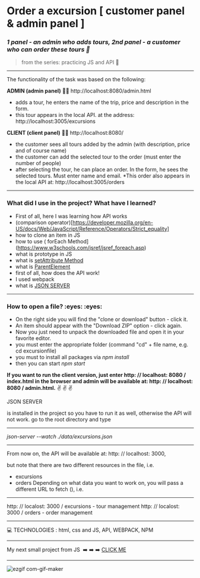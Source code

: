 

<h1> Order a excursion [ customer panel & admin panel ] </h1>

*<h3>1 panel - an admin who adds tours, 2nd panel - a customer who can order these tours :blue_book:</h3>*

>from the series: practicing JS and API  :muscle:

----

The functionality of the task was based on the following:

**ADMIN (admin panel)** :sassy_man:
http://localhost:8080/admin.html

* adds a tour,  he enters the name of the trip, price and description in the form.
* this tour appears in the local API. at the address: http://localhost:3005/excursions

**CLIENT (client panel)** :sassy_woman:
http://localhost:8080/

* the customer sees all tours added by the admin (with description, price and of course name)
* the customer can add the selected tour to the order (must enter the number of people)
* after selecting the tour, he can place an order. In the form, he sees the selected tours. Must enter name and email.
*This order also appears in the local API at: http://localhost:3005/orders


-------

<h3>What did I use in the project? What have I learned?</h3>

* First of all, here I was learning how API works
* (comparison operator)[https://developer.mozilla.org/en-US/docs/Web/JavaScript/Reference/Operators/Strict_equality]
* how to clone an item in JS
* how to use ( forEach Method](https://www.w3schools.com/jsref/jsref_foreach.asp)
* what is prototype in JS
* what is [setAttribute Method](https://www.w3schools.com/jsref/met_element_setattribute.asp)
* what is [ParentElement](https://developer.mozilla.org/en-US/docs/Web/API/Node/parentElement)
* first of all, how does the API work!
* I used webpack
* what is [JSON SERVER](https://www.npmjs.com/package/json-server)


-----
<h3>How to open a file? :eyes:  :eyes: </h3>

* On the right side you will find the "clone or download" button - click it.
* An item should appear with the "Download ZIP" option - click again.
* Now you just need to unpack the downloaded file and open it in your favorite editor.
* you must enter the appropriate folder (command "cd" + file name, e.g. cd excursionfile)
* you must to install all packages via  *npm install*
* then you can start *npm start*


**If you want to run the client version, just enter 
http: // localhost: 8080 / index.html in the browser 
and admin will be available at: http: // localhost: 8080 / admin.html.** 	:v:	 :v: 	:v:

JSON SERVER

is installed in the project so you have to run it as well, otherwise the API will not work.
go to the root directory and type

----

*json-server --watch ./data/excursions.json*

----

From now on, the API will be available at: http: // localhost: 3000, 

but note that there are two different resources in the file, i.e.
* excursions
* orders
Depending on what data you want to work on, you will pass a different URL to fetch (), i.e.

----

http: // localost: 3000 / excursions - tour management
http: // localost: 3000 / orders - order management

-----



:computer: TECHNOLOGIES : html, css and JS, API, WEBPACK, NPM


----

My next small project from JS   :arrow_right: :arrow_right: :arrow_right: [CLICK ME ](https://github.com/martynakil/-testing-SDK-for-GitHub-API)




----





![ezgif com-gif-maker](https://user-images.githubusercontent.com/59742201/105610005-3aabe000-5dad-11eb-8deb-10b744155be0.gif)
